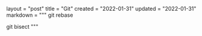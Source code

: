 layout = "post"
title = "Git"
created = "2022-01-31"
updated = "2022-01-31"
markdown = """
git rebase

git bisect
"""